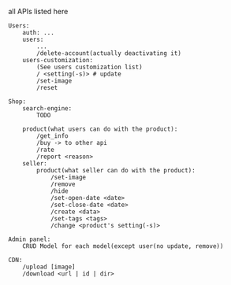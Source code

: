 all APIs listed here 

    Users: 
        auth: ... 
        users: 
            ... 
            /delete-account(actually deactivating it)
        users-customization:
            (See users customization list)
            / <setting(-s)> # update
            /set-image
            /reset 

    Shop: 
        search-engine: 
            TODO

        product(what users can do with the product): 
            /get_info  
            /buy -> to other api 
            /rate
            /report <reason> 
        seller: 
            product(what seller can do with the product): 
                /set-image 
                /remove
                /hide
                /set-open-date <date>
                /set-close-date <date>
                /create <data>
                /set-tags <tags>
                /change <product's setting(-s)>

    Admin panel: 
        CRUD Model for each model(except user(no update, remove))

    CDN: 
        /upload [image]
        /download <url | id | dir>
